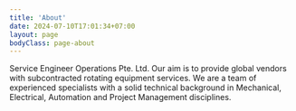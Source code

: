 ```yaml
---
title: 'About'
date: 2024-07-10T17:01:34+07:00
layout: page
bodyClass: page-about
---
```


Service Engineer Operations Pte. Ltd. Our aim is to provide global vendors with subcontracted rotating equipment services.
We are a team of experienced specialists with a solid technical background in Mechanical, Electrical, Automation and Project Management disciplines.

